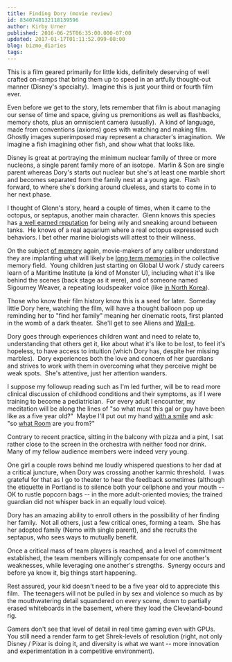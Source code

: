 ```yaml
---
title: Finding Dory (movie review)
id: 8340748132118139596
author: Kirby Urner
published: 2016-06-25T06:35:00.000-07:00
updated: 2017-01-17T01:11:52.099-08:00
blog: bizmo_diaries
tags: 
---
```


This is a film geared primarily for little kids, definitely deserving of well crafted on-ramps that bring them up to speed in an artfully thought-out manner (Disney's specialty).  Imagine this is just your third or fourth film ever.

Even before we get to the story, lets remember that film is about managing our sense of time and space, giving us premonitions as well as flashbacks, memory shots, plus an omniscient camera (usually).  A kind of language, made from conventions (axioms) goes with watching and making film.  Ghostly images superimposed may represent a character's imagination.  We imagine a fish imagining other fish, and show what that looks like.

Disney is great at portraying the minimum nuclear family of three or more nucleons, a single parent family more of an isotope.  Marlin & Son are single parent whereas Dory's starts out nuclear but she's at least one marble short and becomes separated from the family nest at a young age.  Flash forward, to where she's dorking around clueless, and starts to come in to her next phase.

I thought of Glenn's story, heard a couple of times, when it came to the octopus, or septapus, another main character.  Glenn knows this species has [a well earned reputation](http://www.scientificamerican.com/article/are-octopuses-smart/) for being wily and sneaking around between tanks.  He knows of a real aquarium where a real octopus expressed such behaviors. I bet other marine biologists will attest to their wiliness.

On the subject [of memory](https://goo.gl/PivX8d) again, movie-makers of any caliber understand they are implanting what will likely be [long term memories](https://youtu.be/4OFUiYMU9DM) in the collective memory field.  Young children just starting on Global U work / study careers learn of a Maritime Institute (a kind of Monster U), including what it's like behind the scenes (back stage as it were), and of someone named Sigourney Weaver, a repeating loudspeaker voice (like [in North Korea](http://controlroom.blogspot.com/2016/06/songs-from-north-movie-review.html)).

Those who know their film history know this is a seed for later.  Someday little Dory here, watching the film, will have a thought balloon pop up reminding her to "find her family" meaning her cinematic roots, first planted in the womb of a dark theater.  She'll get to see Aliens and [Wall-e](http://worldgame.blogspot.com/2008/06/wall-e-movie-review.html).

Dory goes through experiences children want and need to relate to, understanding that others get it, like about what it's like to be lost, to feel it's hopeless, to have access to intuition (which Dory has, despite her missing marbles).  Dory experiences both the love and concern of her guardians and strives to work with them in overcoming what they perceive might be weak spots.  She's attentive, just her attention wanders.

I suppose my followup reading such as I'm led further, will be to read more clinical discussion of childhood conditions and their symptoms, as if I were training to become a pediatrician.  For every adult I encounter, my meditation will be along the lines of "so what must this gal or guy have been like as a five year old?"  Maybe I'll put out my hand [with a smile](http://mybizmo.blogspot.com/2008/11/smiley-guy.html) and ask:  "so [what Room](http://mybizmo.blogspot.com/2016/04/the-room-movie-review.html) are you from?"

Contrary to recent practice, sitting in the balcony with pizza and a pint, I sat rather close to the screen in the orchestra with neither food nor drink.  Many of my fellow audience members were indeed very young.

One girl a couple rows behind me loudly whispered questions to her dad at a critical juncture, when Dory was crossing another karmic threshold.  I was grateful for that as I go to theater to hear the feedback sometimes (although the etiquette in Portland is to silence both your cellphone and your mouth -- OK to rustle popcorn bags -- in the more adult-oriented movies; the trained guardian did not whisper back in an equally loud voice). 

Dory has an amazing ability to enroll others in the possibility of her finding her family.  Not all others, just a few critical ones, forming a team.  She has her adopted family (Nemo with single parent), and she recruits the septapus, who sees ways to mutually benefit.

Once a critical mass of team players is reached, and a level of commitment established, the team members willingly compensate for one another's weaknesses, while leveraging one another's strengths.  Synergy occurs and before ya know it, big things start happening.

Rest assured, your kid doesn't need to be a five year old to appreciate this film.  The teenagers will not be pulled in by sex and violence so much as by the mouthwatering detail squandered on every scene, down to partially erased whiteboards in the basement, where they load the Cleveland-bound rig.

Gamers don't see that level of detail in real time gaming even with GPUs.  You still need a render farm to get Shrek-levels of resolution (right, not only Disney / Pixar is doing it, and diversity is what we want -- more innovation and experimentation in a competitive environment).
